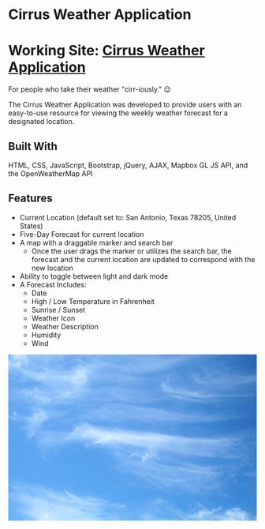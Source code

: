 # Cirrus Weather Application
# Working Site: [Cirrus Weather Application](https://cirrusweatherapp.netlify.app/)

For people who take their weather "cirr-iously." 😉

The Cirrus Weather Application was developed to provide users with an easy-to-use resource for viewing the weekly weather forecast for a designated location.

## Built With
HTML, CSS, JavaScript, Bootstrap, jQuery, AJAX, Mapbox GL JS API, and the OpenWeatherMap API

## Features
* Current Location (default set to: San Antonio, Texas 78205, United States)
* Five-Day Forecast for current location
* A map with a draggable marker and search bar
  * Once the user drags the marker or utilizes the search bar, the forecast and the current location are updated to correspond with the new location
* Ability to toggle between light and dark mode
* A Forecast Includes:
  - Date
  - High / Low Temperature in Fahrenheit 
  - Sunrise / Sunset
  - Weather Icon
  - Weather Description
  - Humidity
  - Wind

<p align="center">
    <img src="img/cirrus-clouds.jpg" alt="Cirrus Clouds">
</p>